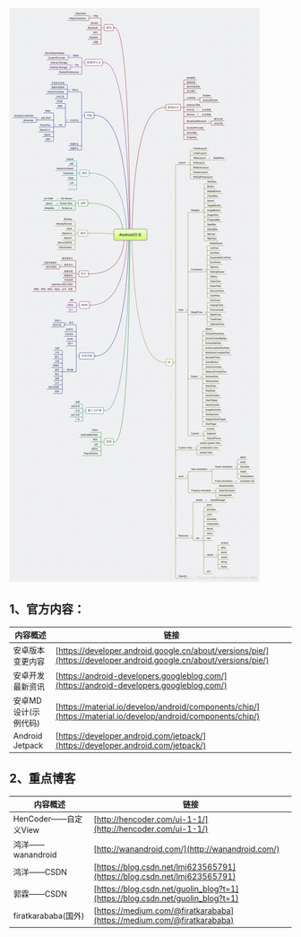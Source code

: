 

![Android知识图谱](Android整体知识框架.png)

## 1、官方内容：

内容概述 | 链接
---|---
安卓版本变更内容|[https://developer.android.google.cn/about/versions/pie/](https://developer.android.google.cn/about/versions/pie/)
安卓开发最新资讯|[https://android-developers.googleblog.com/](https://android-developers.googleblog.com/)
安卓MD设计(示例代码)|[https://material.io/develop/android/components/chip/](https://material.io/develop/android/components/chip/)
Android Jetpack|[https://developer.android.com/jetpack/](https://developer.android.com/jetpack/)


## 2、重点博客

内容概述|链接
---|---
HenCoder——自定义View|[http://hencoder.com/ui-1-1/](http://hencoder.com/ui-1-1/)
鸿洋——wanandroid|[http://wanandroid.com/](http://wanandroid.com/)
鸿洋——CSDN|[https://blog.csdn.net/lmj623565791](https://blog.csdn.net/lmj623565791)
郭霖——CSDN|[https://blog.csdn.net/guolin_blog?t=1](https://blog.csdn.net/guolin_blog?t=1)
firatkarababa(国外)|[https://medium.com/@firatkarababa](https://medium.com/@firatkarababa)
